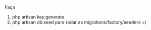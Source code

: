 Faça 
1. php artisan key:generate
2. php artisan db:seed para rodar as migrations/factory/seeders
=)
